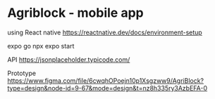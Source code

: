 # Agriblock - mobile app

using React native
https://reactnative.dev/docs/environment-setup

expo go 
npx expo start

API
https://jsonplaceholder.typicode.com/

Prototype
https://www.figma.com/file/6cwqhOPoejn10p1Xsgzww9/AgriBlock?type=design&node-id=9-67&mode=design&t=nz8h335ry3AzbEFA-0
